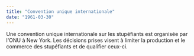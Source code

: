 ```yaml
---
title: "Convention unique internationale"
date: "1961-03-30"
---
```

Une convention unique internationale sur les stupéfiants est organisée par l'ONU à New York. Les décisions prises visent à limiter la production et le commerce des stupéfiants et de qualifier ceux-ci.